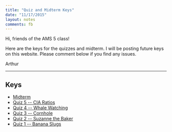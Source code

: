 ```yaml
---
title: "Quiz and Midterm Keys"
date: "11/17/2015"
layout: notes
comments: fb
---
```


Hi, friends of the AMS 5 class! 

Here are the keys for the quizzes and midterm. I will be posting 
future keys on this website. Please comment below if you find
any issues.

Arthur

---

## Keys
- [Midterm](/assets/ucsc_midterm/midtermkey.pdf)
- [Quiz 5 -- CIA Ratios](/assets/ucsc_midterm/quiz5.jpg)
- [Quiz 4 -- Whale Watching](/assets/ucsc_midterm/quiz4.jpg)
- [Quiz 3 -- Cornhole](/assets/ucsc_midterm/quiz3.jpg)
- [Quiz 2 -- Suzanne the Baker](/assets/ucsc_midterm/quiz2.jpg)
- [Quiz 1 -- Banana Slugs](/assets/ucsc_midterm/quiz1.jpg)
